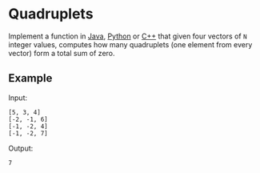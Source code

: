 # Quadruplets

Implement a function in [Java](Quadruplets.java), [Python](quadruplets.py)
or [C++](quadruplets.cpp) that given four vectors of `N` integer values,
computes how many quadruplets (one element from every vector) form a total
sum of zero.

## Example

Input:

```
[5, 3, 4]
[-2, -1, 6]
[-1, -2, 4]
[-1, -2, 7]
```

Output:

```
7
```
